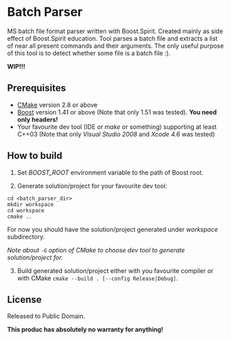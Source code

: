 Batch Parser
============

MS batch file format parser written with Boost.Spirit. Created mainly as side effect of Boost.Spirit education.
Tool parses a batch file and extracts a list of near all present commands and their arguments.
The only useful purpose of this tool is to detect whether some file is a batch file :).

**WIP!!!**


Prerequisites
-------------

- [CMake](http://www.cmake.org) version 2.8 or above
- [Boost](http://www.boost.org) version 1.41 or above (Note that only 1.51 was tested).
  **You need only headers!**
- Your favourite dev tool (IDE or *make* or something) supporting at least C++03
  (Note that only *Visual Studio 2008* and *Xcode 4.6* was tested)

How to build
------------

1. Set *BOOST_ROOT* environment variable to the path of Boost root.

2. Generate solution/project for your favourite dev tool:

  ```
  cd <batch_parser_dir>
  mkdir workspace
  cd workspace
  cmake ..
  ```
  
  For now you should have the solution/project generated under *workspace* subdirectory.
  
  *Note about `-G` option of CMake to choose dev tool to generate solution/project for.*

3. Build generated solution/project either with you favourite compiler or with CMake
   `cmake --build . [--config Release|Debug]`.

License
-------

Released to Public Domain.

**This produc has absolutely no warranty for anything!**
